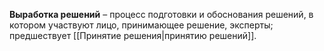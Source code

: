 **Выработка решений** – процесс подготовки и обоснования решений, в котором участвуют лицо, принимающее решение, эксперты; предшествует [[Принятие решения|принятию решений]].